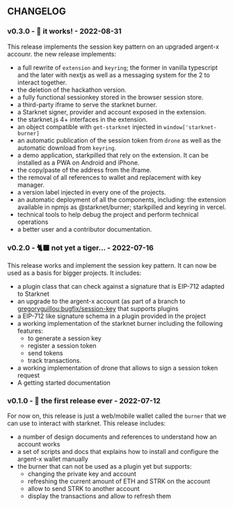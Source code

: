 ## CHANGELOG

### v0.3.0 - 🐾 it works! - 2022-08-31

This release implements the session key pattern on an upgraded argent-x
accounr. the new release implements:

- a full rewrite of `extension` and `keyring`; the former in vanilla typescript
  and the later with nextjs as well as a messaging system for the 2 to interact
  together.
- the deletion of the hackathon version.
- a fully functional sessionkey stored in the browser session store.
- a third-party iframe to serve the starknet burner.
- a Starknet signer, provider and account exposed in the extension.
- the starknet.js 4+ interfaces in the extension.
- an object compatible with `get-starknet` injected in 
  `window['starknet-burner]` 
- an automatic publication of the session token from `drone` as well as the
  automatic download from `keyring`.
- a demo application, starkpilled that rely on the extension. It can be
  installed as a PWA on Android and iPhone.
- the copy/paste of the address from the iframe.
- the removal of all references to wallet and replacement with key manager.
- a version label injected in every one of the projects.
- an automatic deployment of all the components, including: the extension
  available in npmjs as @starknet/burner; starkpilled and keyring in vercel.
- technical tools to help debug the project and perform technical operations
- a better user and a contributor documentation.

### v0.2.0 - 🐈‍⬛ not yet a tiger...  - 2022-07-16

This release works and implement the session key pattern. It can now be used as
a basis for bigger projects. It includes:
- a plugin class that can check against a signature that is EIP-712 adapted to
  Starknet
- an upgrade to the argent-x account (as part of a branch to
  [gregoryguillou:bugfix/session-key](https://github.com/gregoryguillou/argent-contracts-starknet/tree/bugfix/session-key)
  that supports plugins
- a EIP-712 like signature schema in a plugin provided in the project
- a working implementation of the starknet burner including the following
  features:
  - to generate a session key
  - register a session token
  - send tokens
  - track transactions.
- a working implementation of drone that allows to sign a session token request
- A getting started documentation

### v0.1.0 - 🥚 the first release ever - 2022-07-12

For now on, this release is just a web/mobile wallet called the `burner` that
we can use to interact with starknet. This release includes:
- a number of design documents and references to understand how an account
  works
- a set of scripts and docs that explains how to install and configure the
  argent-x wallet manually
- the burner that can not be used as a plugin yet but supports:
  - changing the private key and account
  - refreshing the current amount of ETH and STRK on the account
  - allow to send STRK to another account
  - display the transactions and allow to refresh them
